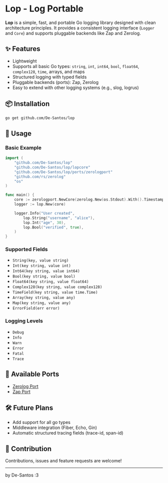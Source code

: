 # Lop - Log Portable

**Lop** is a simple, fast, and portable Go logging library designed with clean architecture principles.
It provides a consistent logging interface (`Logger` and `Core`) and supports pluggable backends like Zap and Zerolog.

## ✨ Features
- Lightweight
- Supports all basic Go types: `string`, `int`, `int64`, `bool`, `float64`, `complex128`, `time`, arrays, and maps
- Structured logging with typed fields
- Pluggable backends (ports): Zap, Zerolog
- Easy to extend with other logging systems (e.g., slog, logrus)

## 📦 Installation

```bash
go get github.com/De-Santos/lop
```

## 🚀 Usage

### Basic Example

```go
import (
    "github.com/De-Santos/lop"
    "github.com/De-Santos/lop/lopcore"
    "github.com/De-Santos/lop/ports/zerologport"
    "github.com/rs/zerolog"
    "os"
)

func main() {
    core := zerologport.NewCore(zerolog.New(os.Stdout).With().Timestamp().Logger())
    logger := lop.New(core)

    logger.Info("User created",
        lop.String("username", "alice"),
        lop.Int("age", 30),
        lop.Bool("verified", true),
    )
}
```

### Supported Fields
- `String(key, value string)`
- `Int(key string, value int)`
- `Int64(key string, value int64)`
- `Bool(key string, value bool)`
- `Float64(key string, value float64)`
- `Complex128(key string, value complex128)`
- `TimeField(key string, value time.Time)`
- `Array(key string, value any)`
- `Map(key string, value any)`
- `ErrorField(err error)`

### Logging Levels
- `Debug`
- `Info`
- `Warn`
- `Error`
- `Fatal`
- `Trace`

## 🔌 Available Ports

- [Zerolog Port](ports/zerologport)
- [Zap Port](ports/zapport)

## 🛠 Future Plans
- Add support for all go types
- Middleware integration (Fiber, Echo, Gin)
- Automatic structured tracing fields (trace-id, span-id)

## 🤝 Contribution

Contributions, issues and feature requests are welcome!

---

by De-Santos :3


